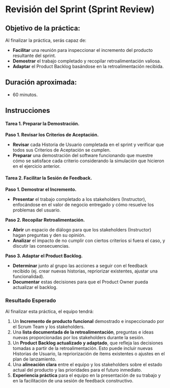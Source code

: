 # Revisión del Sprint (Sprint Review)

## Objetivo de la práctica:
Al finalizar la práctica, serás capaz de:
- **Facilitar** una reunión para inspeccionar el incremento del producto resultante del sprint.
- **Demostrar** el trabajo completado y recopilar retroalimentación valiosa.
- **Adaptar** el Product Backlog basándose en la retroalimentación recibida.

## Duración aproximada:
- 60 minutos.

## Instrucciones

#### Tarea 1. Preparar la Demostración.
**Paso 1. Revisar los Criterios de Aceptación.**
- **Revisar** cada Historia de Usuario completada en el sprint y verificar que todos sus Criterios de Aceptación se cumplen.
- **Preparar** una demostración del software funcionando que muestre cómo se satisface cada criterio considerando la simulación que hicieron en el ejercicio anterior.

#### Tarea 2. Facilitar la Sesión de Feedback.
**Paso 1. Demostrar el Incremento.**
- **Presentar** el trabajo completado a los stakeholders (Instructor), enfocándose en el valor de negocio entregado y cómo resuelve los problemas del usuario.

**Paso 2. Recopilar Retroalimentación.**
- **Abrir** un espacio de diálogo para que los stakeholders (Instructor) hagan preguntas y den su opinión.
- **Analizar** el impacto de no cumplir con ciertos criterios si fuera el caso, y discutir las consecuencias.

**Paso 3. Adaptar el Product Backlog.**
- **Determinar** junto al grupo las acciones a seguir con el feedback recibido (ej. crear nuevas historias, repriorizar existentes, ajustar una funcionalidad).
- **Documentar** estas decisiones para que el Product Owner pueda actualizar el backlog.


### Resultado Esperado
Al finalizar esta práctica, el equipo tendrá:
1.  Un **Incremento de producto funcional** demostrado e inspeccionado por el Scrum Team y los stakeholders.
2.  Una **lista documentada de la retroalimentación**, preguntas e ideas nuevas proporcionadas por los stakeholders durante la sesión.
3.  Un **Product Backlog actualizado y adaptado**, que refleja las decisiones tomadas a partir de la retroalimentación. Esto puede incluir nuevas Historias de Usuario, la repriorización de ítems existentes o ajustes en el plan de lanzamiento.
4.  Una **alineación clara** entre el equipo y los stakeholders sobre el estado actual del producto y las prioridades para el futuro inmediato.
5.  **Experiencia práctica** para el equipo en la presentación de su trabajo y en la facilitación de una sesión de feedback constructivo.
